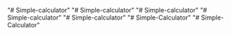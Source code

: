 "# Simple-calculator" 
"# Simple-calculator" 
"# Simple-calculator" 
"# Simple-calculator" 
"# Simple-calculator" 
"# Simple-Calculator" 
"# Simple-Calculator" 
